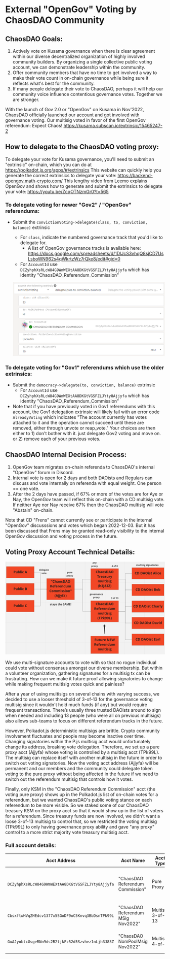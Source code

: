 # External "OpenGov" Voting by ChaosDAO Community

## ChaosDAO Goals:
1) Actively vote on Kusama governance when there is clear agreement within our diverse decentralized organization of highly involved community builders. By organizing a single collective public voting account, we can demonstrate leadership within the community.
2) Offer community members that have no time to get involved a way to make their vote count in on-chain governance while being sure it reflects what's best for the community.
3) If many people delegate their vote to ChaosDAO, perhaps it will help our community voice influence contentious governance votes. Together we are stronger.

With the launch of Gov 2.0 or "OpenGov" on Kusama in Nov'2022, ChaosDAO officially launched our account and got involved with governance voting. Our multisig voted in favor of the first OpenGov referendum: Expect Chaos!
https://kusama.subscan.io/extrinsic/15465247-2

## How to delegate to the ChaosDAO voting proxy:

To delegate your vote for Kusama governance, you'll need to submit an "extrinsic" on-chain, which you can do at https://polkadot.js.org/apps/#/extrinsics
This website can quickly help you generate the correct extrinsics to delegate your vote: https://backend-opengov.math-crypto.com/
This lengthy video from Leemo explains OpenGov and shows how to generate and submit the extrinsics to delegate your vote: https://youtu.be/ZcqOTNzmGr0?t=565

### To delegate voting for newer "Gov2" / "OpenGov" referendums:
* Submit the `convictionVoting->delegate(class, to, conviction, balance)` extrinsic
  * For `class`, indicate the numbered governance track that you'd like to delegate for.
    * A list of OpenGov governance tracks is available here: https://docs.google.com/spreadsheets/d/1DlJcS3vhqQ8sjCD7UsLsboWN962s4qWkrtzWz7rQke8/edit#gid=0
  * For `AccountId` use `DCZyhphXsRLcW84G9WmWEXtAA8DKGtVGSFZLJYty8Ajjyfa` which has identity "ChaosDAO_Referendum_Commission"

  ![Polkadot.js convictionVoting->delegate extrinsic](../.gitbook/assets/Screenshot_ConvictionVoting_Delegate_Extrinsic.png)

### To delegate voting for "Gov1" referendums which use the older extrinsics:
* Submit the `democracy->delegate(to, conviction, balance)` extrinsic
  * For `AccountId` use `DCZyhphXsRLcW84G9WmWEXtAA8DKGtVGSFZLJYty8Ajjyfa` which has identity "ChaosDAO_Referendum_Commission"
* Note that if you have previously voted in Gov1 referendums with this account, the Gov1 delegation extrinsic will likely fail with an error code `AlreadyVoting` which indicates "The account currently has votes attached to it and the operation cannot succeed until these are removed, either through unvote or reap_vote." Your choices are then either to 1) don't bother with it. just delegate Gov2 voting and move on. or 2) remove each of your previous votes.

## ChaosDAO Internal Decision Process:
1) OpenGov team migrates on-chain referenda to ChaosDAO's internal "OpenGov" forum in Discord.
2) Internal vote is open for 2 days and both DAOists and Regulars can discuss and vote internally on referenda with equal weight. One person == one vote.
3) After the 2 days have passed, if 67% or more of the votes are for Aye or Nay, the OpenGov team will reflect this on-chain with a CD multisig vote. If neither Aye nor Nay receive 67% then the ChaosDAO multisig will vote "Abstain" on-chain.

Note that CD "Frens" cannot currently see or participate in the internal "OpenGov" discusssions and votes which began 2022-12-03. But it has been discussed that Frens may be granted read-only visibility to the internal OpenGov discussion and voting process in the future.

## Voting Proxy Account Technical Details:

![ChaosDAO OpenGov Account Structure](../.gitbook/assets/CD_OpenGov_AcctStructure.png)

We use multi-signature accounts to vote with so that no rogue individual could vote without consensus amongst our diverse membership. But within a volunteer organization, gathering signatures for a multisig tx can be frustrating. How can we make it future proof allowing signatories to change while making frequent multisig votes quick and painless?

After a year of using multisigs on several chains with varying success, we decided to use a looser threshold of 3-of-13 for the governance voting multisig since it wouldn't hold much funds (if any) but would require frequent transactions. There’s usually three trusted DAOists around to sign when needed and including 13 people (who were all on previous multisigs) also allows sub-teams to focus on different referendum tracks in the future.

However, Polkadot.js deterministic multisigs are brittle. Crypto community involvement fluctuates and people may become inactive over time. Changing signatories within the P.js multisig acct would unfortunately change its address, breaking vote delegation. Therefore, we set up a pure proxy acct (Ajjyfa) whose voting is controlled by a multisig acct (TPk99L). The multisig can replace itself with another multisig in the future in order to switch out voting signatories. Now the voting acct address (Ajjyfa) will be permanent and our members and the community could delegate token voting to the pure proxy without being affected in the future if we need to switch out the referendum multisig that controls how it votes.

Finally, only KSM in the "ChaosDAO Referendum Commission" acct (the voting pure proxy) shows up in the Polkadot.js list of on-chain votes for a referendum, but we wanted ChaosDAO's public voting stance on each referendum to be more visible. So we staked some of our ChaosDAO treasury KSM on the proxy acct so that it would show up in the list of voters for a referendum. Since treasury funds are now involved, we didn't want a loose 3-of-13 multisig to control that, so we restricted the voting multisig (TPk99L) to only having governance proxy ability and gave "any proxy" control to a more strict majority vote treasury multisig acct.

### Full account details:

| Acct Address                                      | Acct Name                           | Acct Type        | Purpose            |
| ------------------------------------------------- | ----------------------------------- | ---------------- | ------------------ |
| `DCZyhphXsRLcW84G9WmWEXtAA8DKGtVGSFZLJYty8Ajjyfa` | "ChaosDAO Referendum Commission"    | Pure Proxy       | Public can delegate Kusama OpenGov governance votes |
| `CbsxftwHVqZHEdcv1377x5SGoDF9oC5Knvq3BbDsnTPk99L` | "ChaosDAO Referendum MSig Nov2022"  | Multisig 3-of-13 | Generate ChaosDAO on-chain governance votes  |
| `GuAJyobtcGsgeRNn9ds2R2tjkFz52d5Szvhez1nLjh3J83Z` | "ChaosDAO NomPoolMsig Nov2022"      | Multisig 4-of-8  | Control funds in the Pure Proxy acct  |